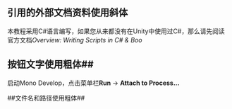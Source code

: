 ## 引用的外部文档资料使用斜体 ##
本教程采用C#语言编写，如果您从来都没有在Unity中使用过C#，那么请先阅读官方文档*Overview: Writing Scripts in C# & Boo*

## 按钮文字使用粗体##
启动Mono Develop，点击菜单栏**Run** -> **Attach to Process...**

##文件名和路径使用粗体##
